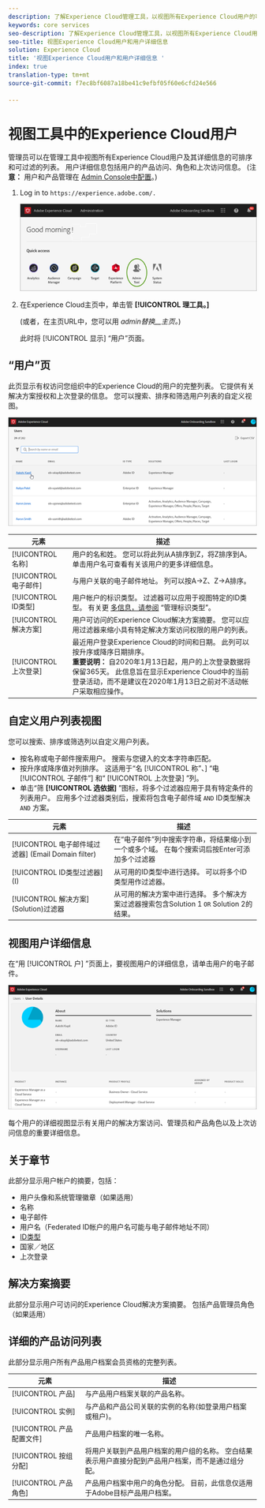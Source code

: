 ```yaml
---
description: 了解Experience Cloud管理工具，以视图所有Experience Cloud用户的可排序和可填写的列表。
keywords: core services
seo-description: 了解Experience Cloud管理工具，以视图所有Experience Cloud用户的可排序和可填写的列表。
seo-title: 视图Experience Cloud用户和用户详细信息
solution: Experience Cloud
title: '视图Experience Cloud用户和用户详细信息 '
index: true
translation-type: tm+mt
source-git-commit: f7ec8bf6087a18be41c9efbf05f60e6cfd24e566

---
```



# 视图工具中的Experience Cloud用户

管理员可以在管理工具中视图所有Experience Cloud用户及其详细信息的可排序和可过滤的列表。 用户详细信息包括用户的产品访问、角色和上次访问信息。 (注&#x200B;**意：** 用户和产品管理在 [Admin Console中配置](admin-getting-started.md)。)

1. Log in to `https://experience.adobe.com/.`

   ![](assets/admin-tool.png)

1. 在Experience Cloud主页中，单击管 **[!UICONTROL 理工具。]**

   (或者，在主页URL中，您可以用 _admin替换__主页。_)

   此时将 [!UICONTROL 显示] “用户”页面。

## “用户”页

此页显示有权访问您组织中的Experience Cloud的用户的完整列表。 它提供有关解决方案授权和上次登录的信息。 您可以搜索、排序和筛选用户列表的自定义视图。

![](assets/admin-tool-users.png)

| 元素 | 描述 |
|---|---|
| [!UICONTROL 名称] | 用户的名和姓。 您可以将此列从A排序到Z，将Z排序到A。 单击用户名可查看有关该用户的更多详细信息。 |
| [!UICONTROL 电子邮件] | 与用户关联的电子邮件地址。 列可以按A->Z、Z->A排序。 |
| [!UICONTROL ID类型] | 用户帐户的标识类型。 过滤器可以应用于视图特定的ID类型。 有关更 [多信息，请参阅](https://helpx.adobe.com/enterprise/using/identity.html) “管理标识类型”。 |
| [!UICONTROL 解决方案] | 用户可访问的Experience Cloud解决方案摘要。 您可以应用过滤器来缩小具有特定解决方案访问权限的用户的列表。 |
| [!UICONTROL 上次登录] | 最近用户登录Experience Cloud的时间和日期。 此列可以按升序或降序日期排序。 <br> **重要说明：** 自2020年1月13日起，用户的上次登录数据将保留365天。 此信息旨在显示Experience Cloud中的当前登录活动，而不是建议在2020年1月13日之前对不活动帐户采取相应操作。 |

## 自定义用户列表视图

您可以搜索、排序或筛选列以自定义用户列表。

* 按名称或电子邮件搜索用户。 搜索与您键入的文本字符串匹配。
* 按升序或降序值对列排序。 这适用于“名 [!UICONTROL 称”、] “电 [!UICONTROL 子邮件”] 和“ [!UICONTROL 上次登录] ”列。
* 单击“筛 **[!UICONTROL 选依据]** ”图标，将多个过滤器应用于具有特定条件的列表用户。 应用多个过滤器类别后，搜索将包含电子邮件域 `AND` ID类型解决 `AND` 方案。

| 元素 | 描述 |
|---------|----------|
| [!UICONTROL 电子邮件域过滤器] (Email Domain filter) | 在“电子邮件”列中搜索字符串，将结果缩小到一个或多个域。 在每个搜索词后按Enter可添加多个过滤器 |
| [!UICONTROL ID类型过滤器] (I) | 从可用的ID类型中进行选择。 可以将多个ID类型用作过滤器。 |
| [!UICONTROL 解决方案] (Solution)过滤器 | 从可用的解决方案中进行选择。 多个解决方案过滤器搜索包含Solution 1 `OR` Solution 2的结果。 |

## 视图用户详细信息

在“用 [!UICONTROL 户] ”页面上，要视图用户的详细信息，请单击用户的电子邮件。

![](assets/admin-tool-user-details.png)

每个用户的详细视图显示有关用户的解决方案访问、管理员和产品角色以及上次访问信息的重要详细信息。

## 关于章节

此部分显示用户帐户的摘要，包括：

* 用户头像和系统管理徽章（如果适用）
* 名称
* 电子邮件
* 用户名（Federated ID帐户的用户名可能与电子邮件地址不同）
* [ID类型](https://helpx.adobe.com/enterprise/using/identity.html)
* 国家／地区
* 上次登录

## 解决方案摘要

此部分显示用户可访问的Experience Cloud解决方案摘要。 包括产品管理员角色（如果适用）

## 详细的产品访问列表

此部分显示用户所有产品用户档案会员资格的完整列表。

| 元素 | 描述 |
|---------|----------|
| [!UICONTROL 产品] | 与产品用户档案关联的产品名称。 |
| [!UICONTROL 实例] | 与产品和产品公司关联的实例的名称(如登录用户档案或租户)。 |
| [!UICONTROL 产品配置文件] | 产品用户档案的唯一名称。 |
| [!UICONTROL 按组分配] | 将用户关联到产品用户档案的用户组的名称。 空白结果表示用户直接分配到产品用户档案，而不是通过组分配。 |
| [!UICONTROL 产品角色] | 产品用户档案中用户的角色分配。 目前，此信息仅适用于Adobe目标产品用户档案。 |
